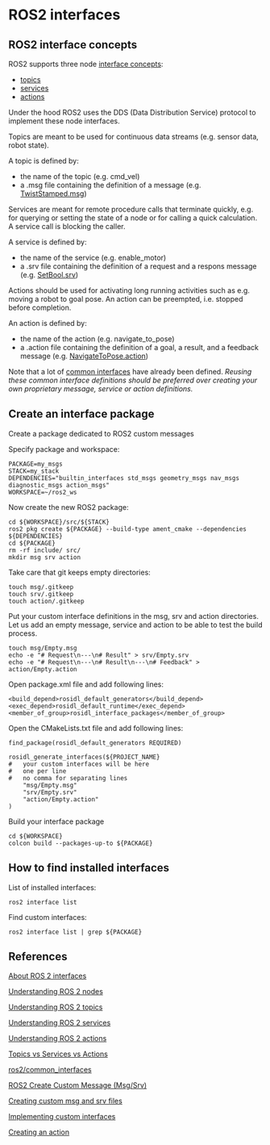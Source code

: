 # ROS2 interfaces

## ROS2 interface concepts

ROS2 supports three node [interface concepts](https://index.ros.org/doc/ros2/Concepts/About-ROS-Interfaces/):

- [topics](https://index.ros.org/doc/ros2/Tutorials/Topics/Understanding-ROS2-Topics/)
- [services](https://index.ros.org/doc/ros2/Tutorials/Services/Understanding-ROS2-Services/)
- [actions](https://index.ros.org/doc/ros2/Tutorials/Understanding-ROS2-Actions/)

Under the hood ROS2 uses the DDS (Data Distribution Service) protocol to implement these node interfaces.

Topics are meant to be used for continuous data streams (e.g. sensor data, robot state).

A topic is defined by:

- the name of the topic (e.g. cmd_vel)
- a .msg file containing the definition of a message (e.g. [TwistStamped.msg](https://docs.ros.org/en/api/geometry_msgs/html/msg/TwistStamped.html))

Services are meant for remote procedure calls that terminate quickly, e.g. for querying or setting the state of a node or for calling a quick calculation. A service call is blocking the caller.

A service is defined by:

- the name of the service (e.g. enable_motor)
- a .srv file containing the definition of a request and a respons message (e.g. [SetBool.srv](https://docs.ros.org/en/api/std_srvs/html/srv/SetBool.html))

Actions should be used for activating long running activities such as e.g. moving a robot to goal pose. An action can be preempted, i.e. stopped before completion.

An action is defined by:

- the name of the action (e.g. navigate_to_pose)
- a .action file containing the definition of a goal, a result, and a feedback message (e.g. [NavigateToPose.action](https://github.com/ros-planning/navigation2/blob/main/nav2_msgs/action/NavigateToPose.action))

Note that a lot of [common interfaces](https://github.com/ros2/common_interfaces) have already been defined. *Reusing these common interface definitions should be preferred over creating your own proprietary message, service or action definitions.*

## Create an interface package

Create a package dedicated to ROS2 custom messages

Specify package and workspace:
```
PACKAGE=my_msgs
STACK=my_stack
DEPENDENCIES="builtin_interfaces std_msgs geometry_msgs nav_msgs diagnostic_msgs action_msgs"
WORKSPACE=~/ros2_ws
```

Now create the new ROS2 package:
```
cd ${WORKSPACE}/src/${STACK}
ros2 pkg create ${PACKAGE} --build-type ament_cmake --dependencies ${DEPENDENCIES}
cd ${PACKAGE}
rm -rf include/ src/
mkdir msg srv action
```

Take care that git keeps empty directories:
```
touch msg/.gitkeep
touch srv/.gitkeep
touch action/.gitkeep
``` 

Put your custom interface definitions in the msg, srv and action directories.
Let us add an empty message, service and action to be able to test the build process.
```
touch msg/Empty.msg
echo -e "# Request\n---\n# Result" > srv/Empty.srv
echo -e "# Request\n---\n# Result\n---\n# Feedback" > action/Empty.action
```

Open package.xml file and add following lines:
```
<build_depend>rosidl_default_generators</build_depend>
<exec_depend>rosidl_default_runtime</exec_depend>
<member_of_group>rosidl_interface_packages</member_of_group>
```

Open the CMakeLists.txt file and add following lines:

```
find_package(rosidl_default_generators REQUIRED)

rosidl_generate_interfaces(${PROJECT_NAME}
#	your custom interfaces will be here
#	one per line
#	no comma for separating lines
	"msg/Empty.msg"
	"srv/Empty.srv"
	"action/Empty.action"
) 
```

Build your interface package

```
cd ${WORKSPACE}
colcon build --packages-up-to ${PACKAGE}
```

## How to find installed interfaces

List of installed interfaces:
```
ros2 interface list
```

Find custom interfaces:
```
ros2 interface list | grep ${PACKAGE}
```

## References

[About ROS 2 interfaces](https://index.ros.org/doc/ros2/Concepts/About-ROS-Interfaces/)

[Understanding ROS 2 nodes](https://index.ros.org/doc/ros2/Tutorials/Understanding-ROS2-Nodes/)

[Understanding ROS 2 topics](https://index.ros.org/doc/ros2/Tutorials/Topics/Understanding-ROS2-Topics/)

[Understanding ROS 2 services](https://index.ros.org/doc/ros2/Tutorials/Services/Understanding-ROS2-Services/)

[Understanding ROS 2 actions](https://index.ros.org/doc/ros2/Tutorials/Understanding-ROS2-Actions/)

[Topics vs Services vs Actions](https://docs.ros.org/en/rolling/How-To-Guides/Topics-Services-Actions.html)

[ros2/common_interfaces](https://github.com/ros2/common_interfaces)

[ROS2 Create Custom Message (Msg/Srv)](https://roboticsbackend.com/ros2-create-custom-message/)

[Creating custom msg and srv files](https://docs.ros.org/en/rolling/Tutorials/Beginner-Client-Libraries/Custom-ROS2-Interfaces.html)

[Implementing custom interfaces](https://docs.ros.org/en/rolling/Tutorials/Beginner-Client-Libraries/Single-Package-Define-And-Use-Interface.html)

[Creating an action](https://docs.ros.org/en/rolling/Tutorials/Intermediate/Creating-an-Action.html)







